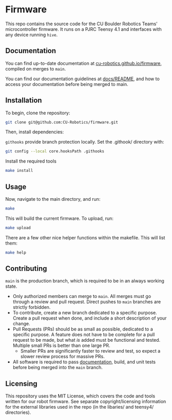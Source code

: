 # Firmware 
This repo contains the source code for the CU Boulder Robotics Teams' microcontroller firmware. It runs on a PJRC Teensy 4.1 and interfaces with any device running `hive`.

## Documentation
You can find up-to-date documentation at [cu-robotics.github.io/firmware](cu-robotics.github.io/firmware/), compiled on merges to `main`.

You can find our documentation guidelines at [docs/README](docs/README.md), and how to access your documentation before being merged to main.

## Installation
To begin, clone the repository:
```bash
git clone git@github.com:CU-Robotics/firmware.git
```

Then, install dependencies:

`githooks` provide branch protection locally. Set the .githook/ directory with:
```bash
git config --local core.hooksPath .githooks
```

Install the required tools
```bash
make install
```

## Usage

Now, navigate to the main directory, and run:

```bash
make
```

This will build the current firmware. To upload, run:

```bash
make upload
```

There are a few other nice helper functions within the makefile. This will list them:

```bash
make help
```


## Contributing
`main` is the production branch, which is required to be in an always working state.
- Only authorized members can merge to `main`. All merges must go through a review and pull request. Direct pushes to `main` branches are strictly forbidden.
- To contribute, create a new branch dedicated to a specific purpose. Create a pull request when done, and include a short description of your change.
- Pull Requests (PRs) should be as small as possible, dedicated to a specific purpose. A feature does not have to be complete for a pull request to be made, but what *is* added must be functional and tested. Multiple small PRs is better than one large PR.
    - Smaller PRs are significantly faster to review and test, so expect a slower review process for massive PRs.
- All software is required to pass [documentation](docs/README.md), build, and unit tests before being merged into the `main` branch.

## Licensing
This repository uses the MIT License, which covers the code and tools written for our robot firmware. See separate copyright/licensing information for the external libraries used in the repo (in the libaries/ and teensy4/ directories).
